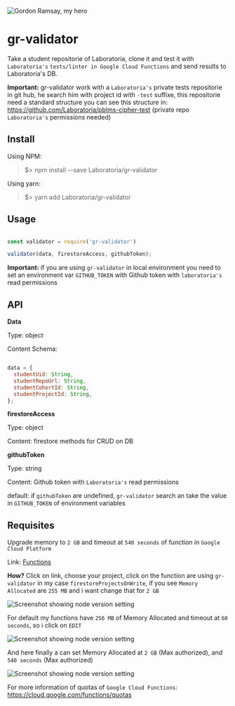 ![Gordon Ramsay, my hero](https://media.giphy.com/media/l4pLY0zySvluEvr0c/giphy.gif)

# __gr-validator__

Take a student repositorie of Laboratoria, clone it and test it with `Laboratoria's` `tests/linter in Google Cloud Functions` and send results to Laboratoria's DB.

__Important:__ gr-validator work with a `Laboratoria's` private tests repositorie in git hub, he search him with project id with `-test` suffixe, this repositorie need a standard structure you can see this structure in: https://github.com/Laboratoria/pblms-cipher-test (private repo `Laboratoria's` permissions needed)

## __Install__

Using NPM:

> $> npm install --save Laboratoria/gr-validator

Using yarn:

> $> yarn add Laboratoria/gr-validator

## __Usage__

```javascript

const validator = require('gr-validator')

validator(data, firestoreAccess, githubToken);

```

__Important:__ if you are using `gr-validator` in local environment you need to set an environment var `GITHUB_TOKEN` with Github token with `laboratoria's` read permissions

## __API__

__Data__

Type: object

Content Schema:
``` javascript

data = {
  studentUid: String,
  studentRepoUrl: String,
  studentCohortId: String,
  studentProjectId: String,
};

```

__firestoreAccess__

Type: object

Content: firestore methods for CRUD on DB

__githubToken__

Type: string

Content: Github token with `Laboratoria's` read permissions

default: if `githubToken` are undefined, `gr-validator` search an take the value in `GITHUB_TOKEN` of environment variables

## __Requisites__

Upgrade memory to `2 GB` and timeout at `540 seconds` of function in `Google Cloud Platform`

Link: [Functions](https://console.cloud.google.com/functions/)

__How?__ Click on link, choose your project, click on the function are using
`gr-validator` in my case `firestoreProjectsOnWrite`, if you see `Memory Allocated`
are `255 MB` and i want change that for `2 GB`


![Screenshot showing node version setting](https://user-images.githubusercontent.com/27020601/53919201-49f9d700-4037-11e9-87d6-e1bbd1f92ef5.png)

For default my functions have `256 MB` of Memory Allocated and timeout at `60 seconds`, so i click on `EDIT`

![Screenshot showing node version setting](https://user-images.githubusercontent.com/27020601/53919434-00f65280-4038-11e9-96b6-cc103a9f3c8a.png)

And here finally a can set Memory Allocated at `2 GB` (Max authorized), and `540 seconds` (Max authorized)

![Screenshot showing node version setting](https://user-images.githubusercontent.com/27020601/53919724-e7a1d600-4038-11e9-8776-2ab41b3a9fb0.png)

For more information of quotas of `Google Cloud Functions`: https://cloud.google.com/functions/quotas
